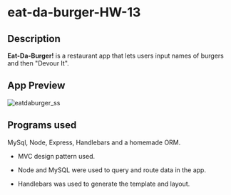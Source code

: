 # eat-da-burger-HW-13

## Description

**Eat-Da-Burger!** is a restaurant app that lets users input names of burgers and then "Devour It".

## App Preview

![eatdaburger_ss](https://user-images.githubusercontent.com/58443430/77263951-64fdb000-6c67-11ea-9741-301f5d1930b8.png)

## Programs used

MySql, Node, Express, Handlebars and a homemade ORM.

* MVC design pattern used.

* Node and MySQL were used to query and route data in the app.

* Handlebars was used to generate the template and layout.
